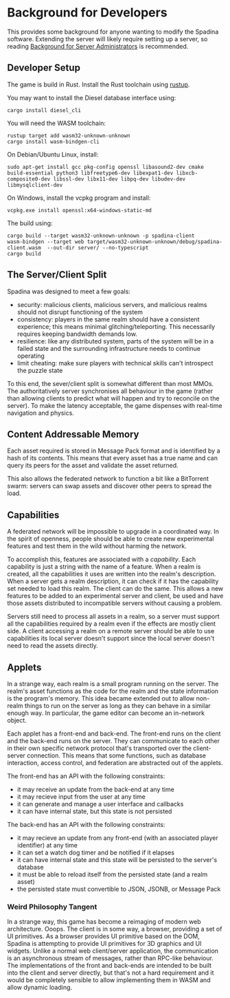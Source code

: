 # Background for Developers
This provides some background for anyone wanting to modify the Spadina
software. Extending the server will likely require setting up a server, so
reading [Background for Server Administrators](background-admin.md) is
recommended.

## Developer Setup
The game is build in Rust. Install the Rust toolchain using
[rustup](https://rustup.rs/).

You may want to install the Diesel database interface using:

    cargo install diesel_cli

You will need the WASM toolchain:

    rustup target add wasm32-unknown-unknown
    cargo install wasm-bindgen-cli

On Debian/Ubuntu Linux, install:

    sudo apt-get install gcc pkg-config openssl libasound2-dev cmake build-essential python3 libfreetype6-dev libexpat1-dev libxcb-composite0-dev libssl-dev libx11-dev libpq-dev libudev-dev libmysqlclient-dev

On Windows, install the vcpkg program and install:

    vcpkg.exe install openssl:x64-windows-static-md

The build using:

    cargo build --target wasm32-unknown-unknown -p spadina-client
    wasm-bindgen --target web target/wasm32-unknown-unknown/debug/spadina-client.wasm  --out-dir server/ --no-typescript
    cargo build

## The Server/Client Split
Spadina was designed to meet a few goals:

- security: malicious clients, malicious servers, and malicious realms should not disrupt functioning of the system
- consistency: players in the same realm should have a consistent experience; this means minimal glitching/teleporting. This necessarily requires keeping bandwidth demands low.
- resilience:  like any distributed system, parts of the system will be in a failed state and the surrounding infrastructure needs to continue operating
- limit cheating: make sure players with technical skills can't introspect the puzzle state

To this end, the sever/client split is somewhat different than most MMOs. The
authoritatively server synchronises all behaviour in the game (rather than
allowing clients to predict what will happen and try to reconcile on the
server). To make the latency acceptable, the game dispenses with real-time
navigation and physics.

## Content Addressable Memory
Each asset required is stored in Message Pack format and is identified by a
hash of its contents. This means that every asset has a true name and can query
its peers for the asset and validate the asset returned.

This also allows the federated network to function a bit like a BitTorrent
swarm: servers can swap assets and discover other peers to spread the load.

## Capabilities
A federated network will be impossible to upgrade in a coordinated way. In the
spirit of openness, people should be able to create new experimental features
and test them in the wild without harming the network.

To accomplish this, features are associated with a _capability_. Each
capability is just a string with the name of a feature. When a realm is
created, all the capabilities it uses are written into the realm's description.
When a server gets a realm description, it can check if it has the capability
set needed to load this realm. The client can do the same. This allows a new
features to be added to an experimental server and client, be used and have
those assets distributed to incompatible servers without causing a problem.

Servers still need to process all assets in a realm, so a server must support
all the capabilities required by a realm even if the effects are mostly client
side. A client accessing a realm on a remote server should be able to use
capabilities its local server doesn't support since the local server doesn't
need to read the assets directly.

## Applets
In a strange way, each realm is a small program running on the server. The
realm's asset functions as the code for the realm and the state information is
the program's memory. This idea became extended out to allow non-realm things
to run on the server as long as they can behave in a similar enough way. In
particular, the game editor can become an in-network object.

Each applet has a front-end and back-end. The front-end runs on the client and
the back-end runs on the server. They can communicate to each other in their
own specific network protocol that's transported over the client-server
connection. This means that some functions, such as database interaction,
access control, and federation are abstracted out of the applets.

The front-end has an API with the following constraints:

- it may receive an update from the back-end at any time
- it may recieve input from the user at any time
- it can generate and manage a user interface and callbacks
- it can have internal state, but this state is not persisted

The back-end has an API with the following constraints:

- it may recieve an update from any front-end (with an associated player identifier) at any time
- it can set a watch dog timer and be notified if it elapses
- it can have internal state and this state will be persisted to the server's database
- it must be able to reload itself from the persisted state (and a realm asset)
- the persisted state must convertible to JSON, JSONB, or Message Pack

### Weird Philosophy Tangent
In a strange way, this game has become a reimaging of modern web architecture.
Ooops. The client is in some way, a browser, providing a set of UI primitives.
As a browser provides UI primitive based on the DOM, Spadina is attempting to
provide UI primitives for 3D graphics and UI widgets. Unlike a normal web
client/server application, the communication is an asynchronous stream of
messages, rather than RPC-like behaviour. The implementations of the front and
back-ends are intended to be built into the client and server directly, but
that's not a hard requirement and it would be completely sensible to allow
implementing them in WASM and allow dynamic loading.
